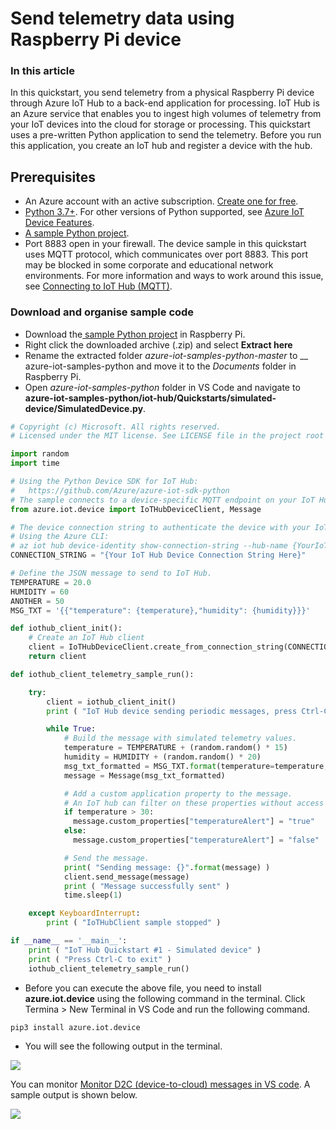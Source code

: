 # Send telemetry data using Raspberry Pi device

### In this article

In this quickstart, you send telemetry from a physical Raspberry Pi device through Azure IoT Hub to a back-end application for processing. IoT Hub is an Azure service that enables you to ingest high volumes of telemetry from your IoT devices into the cloud for storage or processing. This quickstart uses a pre-written Python application to send the telemetry. Before you run this application, you create an IoT hub and register a device with the hub.

## Prerequisites <a href="#prerequisites" id="prerequisites"></a>

* An Azure account with an active subscription. [Create one for free](https://azure.microsoft.com/free/?ref=microsoft.com\&utm\_source=microsoft.com\&utm\_medium=docs\&utm\_campaign=visualstudio).
* [Python 3.7+](https://www.python.org/downloads/). For other versions of Python supported, see [Azure IoT Device Features](https://github.com/Azure/azure-iot-sdk-python/tree/master/azure-iot-device#azure-iot-device-features).
* [A sample Python project](https://github.com/Azure-Samples/azure-iot-samples-python/archive/master.zip).
* Port 8883 open in your firewall. The device sample in this quickstart uses MQTT protocol, which communicates over port 8883. This port may be blocked in some corporate and educational network environments. For more information and ways to work around this issue, see [Connecting to IoT Hub (MQTT)](https://docs.microsoft.com/en-us/azure/iot-hub/iot-hub-mqtt-support#connecting-to-iot-hub).

### Download and organise sample code

* Download the[ sample Python project](https://github.com/Azure-Samples/azure-iot-samples-python/archive/master.zip) in Raspberry Pi.&#x20;
* Right click the downloaded archive (.zip) and select **Extract here**
* Rename the extracted folder _azure-iot-samples-python-master_ to __ azure-iot-samples-python and move it to the _Documents_ folder in Raspberry Pi.
* Open _azure-iot-samples-python_ folder in VS Code and navigate to **azure-iot-samples-python/iot-hub/Quickstarts/simulated-device/SimulatedDevice.py**.

```python
# Copyright (c) Microsoft. All rights reserved.
# Licensed under the MIT license. See LICENSE file in the project root for full license information.

import random
import time

# Using the Python Device SDK for IoT Hub:
#   https://github.com/Azure/azure-iot-sdk-python
# The sample connects to a device-specific MQTT endpoint on your IoT Hub.
from azure.iot.device import IoTHubDeviceClient, Message

# The device connection string to authenticate the device with your IoT hub.
# Using the Azure CLI:
# az iot hub device-identity show-connection-string --hub-name {YourIoTHubName} --device-id MyNodeDevice --output table
CONNECTION_STRING = "{Your IoT Hub Device Connection String Here}"

# Define the JSON message to send to IoT Hub.
TEMPERATURE = 20.0
HUMIDITY = 60
ANOTHER = 50
MSG_TXT = '{{"temperature": {temperature},"humidity": {humidity}}}'

def iothub_client_init():
    # Create an IoT Hub client
    client = IoTHubDeviceClient.create_from_connection_string(CONNECTION_STRING)
    return client

def iothub_client_telemetry_sample_run():

    try:
        client = iothub_client_init()
        print ( "IoT Hub device sending periodic messages, press Ctrl-C to exit" )

        while True:
            # Build the message with simulated telemetry values.
            temperature = TEMPERATURE + (random.random() * 15)
            humidity = HUMIDITY + (random.random() * 20)
            msg_txt_formatted = MSG_TXT.format(temperature=temperature, humidity=humidity)
            message = Message(msg_txt_formatted)

            # Add a custom application property to the message.
            # An IoT hub can filter on these properties without access to the message body.
            if temperature > 30:
              message.custom_properties["temperatureAlert"] = "true"
            else:
              message.custom_properties["temperatureAlert"] = "false"

            # Send the message.
            print( "Sending message: {}".format(message) )
            client.send_message(message)
            print ( "Message successfully sent" )
            time.sleep(1)

    except KeyboardInterrupt:
        print ( "IoTHubClient sample stopped" )

if __name__ == '__main__':
    print ( "IoT Hub Quickstart #1 - Simulated device" )
    print ( "Press Ctrl-C to exit" )
    iothub_client_telemetry_sample_run()
```

* Before you can execute the above file, you need to install **azure.iot.device** using the following command in the terminal. Click Termina > New Terminal in VS Code and run the following command.

```python
pip3 install azure.iot.device
```

* You will see the following output in the terminal.

![](../.gitbook/assets/vncviewer\_EdhWaA1agd.png)

You can monitor [Monitor D2C (device-to-cloud) messages in VS code](monitor-d2c-messages-in-vs-code.md). A sample output is shown below.

![](../.gitbook/assets/Code\_XyGoFDuwlg.png)
